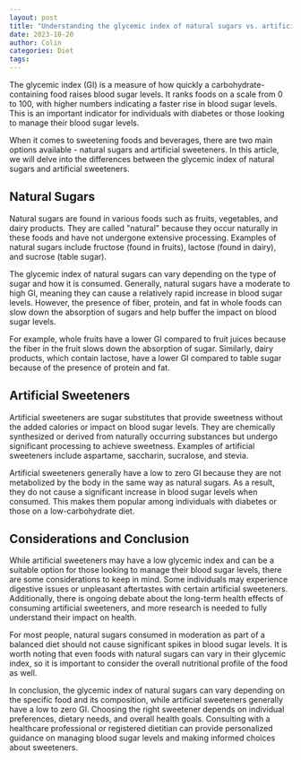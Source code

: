 ```yaml
---
layout: post
title: "Understanding the glycemic index of natural sugars vs. artificial sweeteners"
date: 2023-10-20
author: Colin
categories: Diet
tags: 
---
```


The glycemic index (GI) is a measure of how quickly a carbohydrate-containing food raises blood sugar levels. It ranks foods on a scale from 0 to 100, with higher numbers indicating a faster rise in blood sugar levels. This is an important indicator for individuals with diabetes or those looking to manage their blood sugar levels.

When it comes to sweetening foods and beverages, there are two main options available - natural sugars and artificial sweeteners. In this article, we will delve into the differences between the glycemic index of natural sugars and artificial sweeteners.

## Natural Sugars

Natural sugars are found in various foods such as fruits, vegetables, and dairy products. They are called "natural" because they occur naturally in these foods and have not undergone extensive processing. Examples of natural sugars include fructose (found in fruits), lactose (found in dairy), and sucrose (table sugar).

The glycemic index of natural sugars can vary depending on the type of sugar and how it is consumed. Generally, natural sugars have a moderate to high GI, meaning they can cause a relatively rapid increase in blood sugar levels. However, the presence of fiber, protein, and fat in whole foods can slow down the absorption of sugars and help buffer the impact on blood sugar levels.

For example, whole fruits have a lower GI compared to fruit juices because the fiber in the fruit slows down the absorption of sugar. Similarly, dairy products, which contain lactose, have a lower GI compared to table sugar because of the presence of protein and fat.

## Artificial Sweeteners

Artificial sweeteners are sugar substitutes that provide sweetness without the added calories or impact on blood sugar levels. They are chemically synthesized or derived from naturally occurring substances but undergo significant processing to achieve sweetness. Examples of artificial sweeteners include aspartame, saccharin, sucralose, and stevia.

Artificial sweeteners generally have a low to zero GI because they are not metabolized by the body in the same way as natural sugars. As a result, they do not cause a significant increase in blood sugar levels when consumed. This makes them popular among individuals with diabetes or those on a low-carbohydrate diet.

## Considerations and Conclusion

While artificial sweeteners may have a low glycemic index and can be a suitable option for those looking to manage their blood sugar levels, there are some considerations to keep in mind. Some individuals may experience digestive issues or unpleasant aftertastes with certain artificial sweeteners. Additionally, there is ongoing debate about the long-term health effects of consuming artificial sweeteners, and more research is needed to fully understand their impact on health.

For most people, natural sugars consumed in moderation as part of a balanced diet should not cause significant spikes in blood sugar levels. It is worth noting that even foods with natural sugars can vary in their glycemic index, so it is important to consider the overall nutritional profile of the food as well.

In conclusion, the glycemic index of natural sugars can vary depending on the specific food and its composition, while artificial sweeteners generally have a low to zero GI. Choosing the right sweetener depends on individual preferences, dietary needs, and overall health goals. Consulting with a healthcare professional or registered dietitian can provide personalized guidance on managing blood sugar levels and making informed choices about sweeteners.